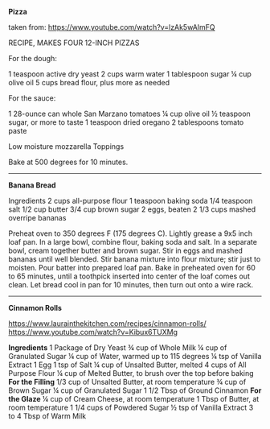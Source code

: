 **Pizza**

taken from:
https://www.youtube.com/watch?v=lzAk5wAImFQ

RECIPE, MAKES FOUR 12-INCH PIZZAS

For the dough:

1 teaspoon active dry yeast
2 cups warm water
1 tablespoon sugar
¼ cup olive oil
5 cups bread flour, plus more as needed

For the sauce:

1 28-ounce can whole San Marzano tomatoes
¼ cup olive oil
½ teaspoon sugar, or more to taste
1 teaspoon dried oregano
2 tablespoons tomato paste

Low moisture mozzarella
Toppings

Bake at 500 degrees for 10 minutes.

---

**Banana Bread**

Ingredients
2 cups all-purpose flour
1 teaspoon baking soda
1/4 teaspoon salt
1/2 cup butter
3/4 cup brown sugar
2 eggs, beaten
2 1/3 cups mashed overripe bananas

Preheat oven to 350 degrees F (175 degrees C). Lightly grease a 9x5 inch loaf pan.
In a large bowl, combine flour, baking soda and salt. In a separate bowl, cream together butter and brown sugar. Stir in eggs and mashed bananas until well blended. Stir banana mixture into flour mixture; stir just to moisten. Pour batter into prepared loaf pan.
Bake in preheated oven for 60 to 65 minutes, until a toothpick inserted into center of the loaf comes out clean. Let bread cool in pan for 10 minutes, then turn out onto a wire rack.

---

**Cinnamon Rolls**

https://www.laurainthekitchen.com/recipes/cinnamon-rolls/
https://www.youtube.com/watch?v=Kibux6TUXMg

**Ingredients**
1 Package of Dry Yeast
¾ cup of Whole Milk
¼ cup of Granulated Sugar
¼ cup of Water, warmed up to 115 degrees
¼ tsp of Vanilla Extract
1 Egg
1 tsp of Salt
¼ cup of Unsalted Butter, melted
4 cups of All Purpose Flour
¼ cup of Melted Butter, to brush over the top before baking
**For the Filling**
1/3 cup of Unsalted Butter, at room temperature
¾ cup of Brown Sugar
¼ cup of Granulated Sugar
1 1/2 Tbsp of Ground Cinnamon
**For the Glaze**
¼ cup of Cream Cheese, at room temperature
1 Tbsp of Butter, at room temperature
1 1/4 cups of Powdered Sugar
½ tsp of Vanilla Extract
3 to 4 Tbsp of Warm Milk